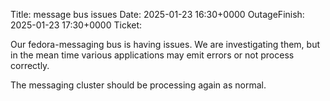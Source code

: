 Title: message bus issues
Date: 2025-01-23 16:30+0000
OutageFinish: 2025-01-23 17:30+0000
Ticket: 

Our fedora-messaging bus is having issues.
We are investigating them, but in the mean time
various applications may emit errors or not process
correctly.

The messaging cluster should be processing again as normal.
